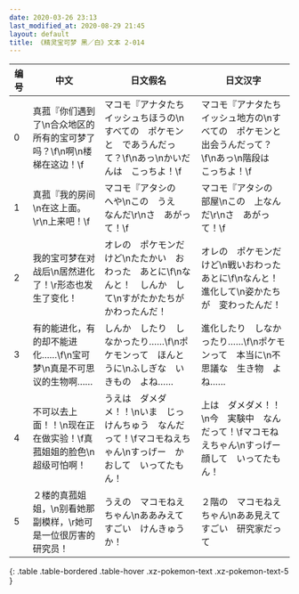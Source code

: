 ```yaml
---
date: 2020-03-26 23:13
last_modified_at: 2020-08-29 21:45
layout: default
title: 《精灵宝可梦 黑／白》文本 2-014
---
```

| 编号 | 中文 | 日文假名 | 日文汉字 |
| ---- | ---- | ---- | --- |
| 0 | 真菰『你们遇到了\n合众地区的所有的宝可梦了吗？\f\n啊\n楼梯在这边！\f | マコモ『アナタたち　イッシュちほうの\nすべての　ポケモンと　であうんだって？\f\nあっ\nかいだんは　こっちよ！\f | マコモ『アナタたち　イッシュ地方の\nすべての　ポケモンと　出会うんだって？\f\nあっ\n階段は　こっちよ！\f |
| 1 | 真菰『我的房间\n在这上面。\r\n上来吧！\f | マコモ『アタシの　へや\nこの　うえ　なんだ\r\nさ　あがって！\f | マコモ『アタシの　部屋\nこの　上なんだ\r\nさ　あがって！\f |
| 2 | 我的宝可梦在对战后\n居然进化了！\r形态也发生了变化！ | オレの　ポケモンだけど\nたたかい　おわった　あとに\f\nなんと！　しんか　して\nすがたかたちが　かわったんだ！ | オレの　ポケモンだけど\n戦いおわった　あとに\f\nなんと！　進化して\n姿かたちが　変わったんだ！ |
| 3 | 有的能进化，有的却不能进化……\f\n宝可梦\n真是不可思议的生物啊…… | しんか　したり　しなかったり……\f\nポケモンって　ほんとうに\nふしぎな　いきもの　よね…… | 進化したり　しなかったり……\f\nポケモンって　本当に\n不思議な　生き物　よね…… |
| 4 | 不可以去上面！！\n现在正在做实验！\f真菰姐姐的脸色\n超级可怕啊！ | うえは　ダメダメ！！\nいま　じっけんちゅう　なんだって！\fマコモねえちゃん\nすっげー　かおして　いってたもん！ | 上は　ダメダメ！！\n今　実験中　なんだって！\fマコモねえちゃん\nすっげー　顔して　いってたもん！ |
| 5 | ２楼的真菰姐姐，\n别看她那副模样，\r她可是一位很厉害的研究员！ | うえの　マコモねえちゃん\nああみえて　すごい　けんきゅうか！ | ２階の　マコモねえちゃん\nああ見えて　すごい　研究家だって |
{: .table .table-bordered .table-hover .xz-pokemon-text .xz-pokemon-text-5 }